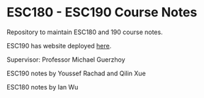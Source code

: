 # ESC180 - ESC190 Course Notes

Repository to maintain ESC180 and 190 course notes.

ESC190 has website deployed [here](https://youssef-rachad.github.io/ESC180_ESC190_notes/index.html).

Supervisor: Professor Michael Guerzhoy

ESC190 notes by Youssef Rachad and Qilin Xue

ESC180 notes by Ian Wu

